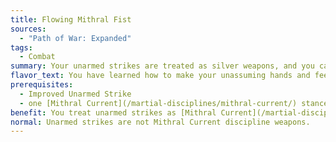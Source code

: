 ```yaml
---
title: Flowing Mithral Fist
sources:
  - "Path of War: Expanded"
tags:
  - Combat
summary: Your unarmed strikes are treated as silver weapons, and you can sheath them for free once per round
flavor_text: You have learned how to make your unassuming hands and feet into swift moving, deadly weapons.
prerequisites:
  - Improved Unarmed Strike
  - one [Mithral Current](/martial-disciplines/mithral-current/) stance known
benefit: You treat unarmed strikes as [Mithral Current](/martial-disciplines/mithral-current/) discipline weapons and as silver weapons for the purposes of overcoming damage reduction or dealing additional damage to a creature vulnerable to silver. In addition, you can sheath your hands once per round as a free action that does not provoke attacks of opportunity (even if it isn't your turn) by placing them in your pockets, under your sleeves, or in an otherwise non-threatening position.
normal: Unarmed strikes are not Mithral Current discipline weapons.
---
```

